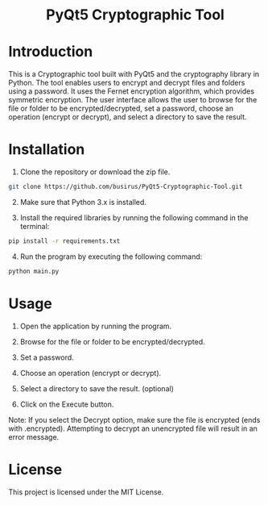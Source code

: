 <div id="header" align="center">
<h1> PyQt5 Cryptographic Tool </h1>
</div>



<div id="header" align="center">
  <a href="#" target="_blank><img src="http://image.noelshack.com/fichiers/2023/08/4/1677148794-gui.png" style="pointer-events: none;"></a>
</div>

# Introduction
  
This is a Cryptographic tool built with PyQt5 and the cryptography library in Python. The tool enables users to encrypt and decrypt files and folders using a password. It uses the Fernet encryption algorithm, which provides symmetric encryption. The user interface allows the user to browse for the file or folder to be encrypted/decrypted, set a password, choose an operation (encrypt or decrypt), and select a directory to save the result.

# Installation
 
1. Clone the repository or download the zip file.
```bash
git clone https://github.com/busirus/PyQt5-Cryptographic-Tool.git
```
2. Make sure that Python 3.x is installed.

3. Install the required libraries by running the following command in the terminal:
```bash
pip install -r requirements.txt
```
4. Run the program by executing the following command:
```bash
python main.py
```

# Usage
1. Open the application by running the program.

2. Browse for the file or folder to be encrypted/decrypted.

3. Set a password.

4. Choose an operation (encrypt or decrypt).

5. Select a directory to save the result. (optional)

6. Click on the Execute button.

Note: If you select the Decrypt option, make sure the file is encrypted (ends with .encrypted). Attempting to decrypt an unencrypted file will result in an error message.

# License 
This project is licensed under the MIT License. 
